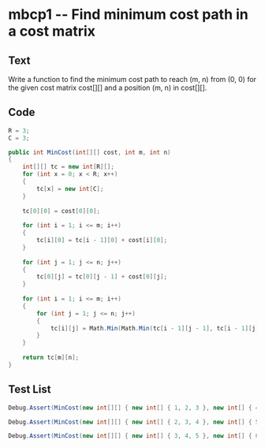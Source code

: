 # mbcp1 -- Find minimum cost path in a cost matrix

## Text

Write a function to find the minimum cost path to reach (m, n) from (0, 0) for the given cost matrix cost[][] and a position (m, n) in cost[][].

## Code

```csharp
R = 3;
C = 3;

public int MinCost(int[][] cost, int m, int n) 
{
    int[][] tc = new int[R][];
    for (int x = 0; x < R; x++)
    {
        tc[x] = new int[C];
    }
    
    tc[0][0] = cost[0][0];
    
    for (int i = 1; i <= m; i++) 
    {
        tc[i][0] = tc[i - 1][0] + cost[i][0];
    }
    
    for (int j = 1; j <= n; j++) 
    {
        tc[0][j] = tc[0][j - 1] + cost[0][j];
    }
    
    for (int i = 1; i <= m; i++) 
    {
        for (int j = 1; j <= n; j++) 
        {
            tc[i][j] = Math.Min(Math.Min(tc[i - 1][j - 1], tc[i - 1][j]), tc[i][j - 1]) + cost[i][j];
        }
    }
    
    return tc[m][n];
}
```

## Test List

```csharp
Debug.Assert(MinCost(new int[][] { new int[] { 1, 2, 3 }, new int[] { 4, 8, 2 }, new int[] { 1, 5, 3 } }, 2, 2) == 8);
```

```csharp
Debug.Assert(MinCost(new int[][] { new int[] { 2, 3, 4 }, new int[] { 5, 9, 3 }, new int[] { 2, 6, 4 } }, 2, 2) == 12);
```

```csharp
Debug.Assert(MinCost(new int[][] { new int[] { 3, 4, 5 }, new int[] { 6, 10, 4 }, new int[] { 3, 7, 5 } }, 2, 2) == 16);
```
